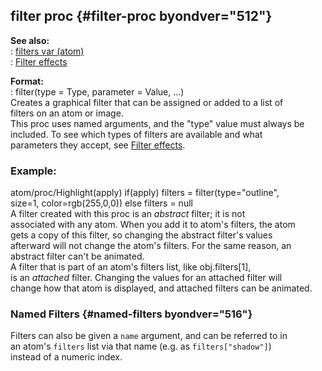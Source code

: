 ## filter proc {#filter-proc byondver="512"}    
**See also:**    
:   [filters var (atom)](/atom/var/filters)    
:   [Filter effects](/%7Bnotes%7D/filters)    
<!-- -->    
**Format:**    
:   filter(type = Type, parameter = Value, \...)    
Creates a graphical filter that can be assigned or added to a list of    
filters on an atom or image.    
This proc uses named arguments, and the \"type\" value must always be    
included. To see which types of filters are available and what    
parameters they accept, see [Filter effects](/%7Bnotes%7D/filters).    
### Example:    
atom/proc/Highlight(apply) if(apply) filters = filter(type=\"outline\",    
size=1, color=rgb(255,0,0)) else filters = null    
A filter created with this proc is an *abstract* filter; it is not    
associated with any atom. When you add it to atom\'s filters, the atom    
gets a copy of this filter, so changing the abstract filter\'s values    
afterward will not change the atom\'s filters. For the same reason, an    
abstract filter can\'t be animated.    
A filter that is part of an atom\'s filters list, like obj.filters\[1\],    
is an *attached* filter. Changing the values for an attached filter will    
change how that atom is displayed, and attached filters can be animated.    
### Named Filters {#named-filters byondver="516"}    
Filters can also be given a `name` argument, and can be referred to in    
an atom\'s `filters` list via that name (e.g. as `filters["shadow"]`)    
instead of a numeric index.  